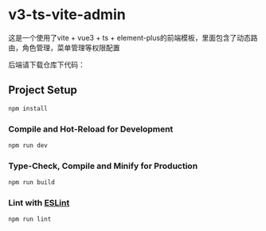 # v3-ts-vite-admin
这是一个使用了vite + vue3 + ts + element-plus的前端模板，里面包含了动态路由，角色管理，菜单管理等权限配置

后端请下载仓库下代码： 

## Project Setup

```sh
npm install
```

### Compile and Hot-Reload for Development

```sh
npm run dev
```

### Type-Check, Compile and Minify for Production

```sh
npm run build
```

### Lint with [ESLint](https://eslint.org/)

```sh
npm run lint
```
